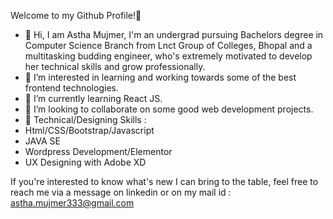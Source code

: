 Welcome to my Github Profile!👋

- 🌱 Hi, I am Astha Mujmer, I'm an undergrad pursuing Bachelors degree in Computer Science Branch from Lnct Group of Colleges, Bhopal and a multitasking budding engineer, who's extremely motivated to develop her technical skills and grow professionally.
- 🌱 I’m interested in learning and working towards some of the best frontend technologies.
- 🌱 I’m currently learning React JS.
- 🌱 I’m looking to collaborate on some good web development projects.
- 🌱 Technical/Designing Skills :
- Html/CSS/Bootstrap/Javascript
- JAVA SE
- Wordpress Development/Elementor
- UX Designing with Adobe XD

If you're interested to know what's new I can bring to the table, feel free to reach me via a message on linkedin or on my mail id : astha.mujmer333@gmail.com
